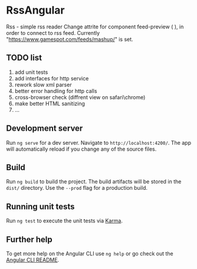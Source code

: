 # RssAngular

Rss - simple rss reader
Change attrite for component feed-preview ( <feed-preview rssUrl=[rss_feed_link]></feed-preview> ), in order to connect to rss feed. Currently "https://www.gamespot.com/feeds/mashup/" is set.

## TODO list

1. add unit tests
2. add interfaces for http service
3. rework slow xml parser
4. better error handling for http calls
5. cross-browser check (diffrent view on safari\chrome)
6. make better HTML sanitizing
6. ...

## Development server

Run `ng serve` for a dev server. Navigate to `http://localhost:4200/`. The app will automatically reload if you change any of the source files.

## Build

Run `ng build` to build the project. The build artifacts will be stored in the `dist/` directory. Use the `--prod` flag for a production build.

## Running unit tests

Run `ng test` to execute the unit tests via [Karma](https://karma-runner.github.io).

## Further help

To get more help on the Angular CLI use `ng help` or go check out the [Angular CLI README](https://github.com/angular/angular-cli/blob/master/README.md).

